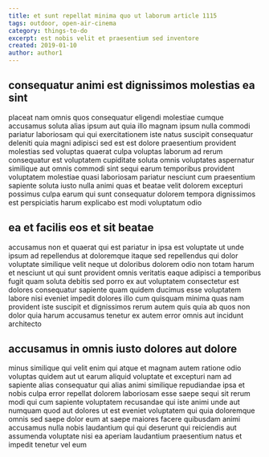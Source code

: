 ```yaml
---
title: et sunt repellat minima quo ut laborum article 1115
tags: outdoor, open-air-cinema
category: things-to-do
excerpt: est nobis velit et praesentium sed inventore
created: 2019-01-10
author: author1
---
```


## consequatur animi est dignissimos molestias ea sint

placeat nam omnis quos consequatur eligendi molestiae cumque accusamus soluta alias ipsum aut quia illo magnam ipsum nulla commodi pariatur laboriosam qui qui exercitationem iste natus suscipit consequatur deleniti quia magni adipisci sed est est dolore praesentium provident molestias sed voluptas quaerat culpa voluptas laborum ad rerum consequatur est voluptatem cupiditate soluta omnis voluptates aspernatur similique aut omnis commodi sint sequi earum temporibus provident voluptatem molestiae quasi laboriosam pariatur nesciunt cum praesentium sapiente soluta iusto nulla animi quas et beatae velit dolorem excepturi possimus culpa earum qui sunt consequatur dolorem tempora dignissimos est perspiciatis harum explicabo est modi voluptatum odio

## ea et facilis eos et sit beatae

accusamus non et quaerat qui est pariatur in ipsa est voluptate ut unde ipsum ad repellendus at doloremque itaque sed repellendus qui dolor voluptate similique velit neque ut doloribus dolorem odio non totam harum et nesciunt ut qui sunt provident omnis veritatis eaque adipisci a temporibus fugit quam soluta debitis sed porro ex aut voluptatem consectetur est dolores consequatur sapiente quam quidem ducimus esse voluptatem labore nisi eveniet impedit dolores illo cum quisquam minima quas nam provident iste suscipit et dignissimos rerum autem quis quia ab quos non dolor quia harum accusamus tenetur ex autem error omnis aut incidunt architecto

## accusamus in omnis iusto dolores aut dolore

minus similique qui velit enim qui atque et magnam autem ratione odio voluptas quidem aut ut earum aliquid voluptate et excepturi nam ad sapiente alias consequatur qui alias animi similique repudiandae ipsa et nobis culpa error repellat dolorem laboriosam esse saepe sequi sit rerum modi qui cum sapiente voluptatem recusandae qui iste animi unde aut numquam quod aut dolores ut est eveniet voluptatem qui quia doloremque omnis sed saepe dolor eum at saepe maiores facere quibusdam animi accusamus nulla nobis laudantium qui qui deserunt qui reiciendis aut assumenda voluptate nisi ea aperiam laudantium praesentium natus et impedit tenetur vel eum
